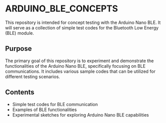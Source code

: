 # ARDUINO_BLE_CONCEPTS

This repository is intended for concept testing with the Arduino Nano BLE. It will serve as a collection of simple test codes for the Bluetooth Low Energy (BLE) module.

## Purpose

The primary goal of this repository is to experiment and demonstrate the functionalities of the Arduino Nano BLE, specifically focusing on BLE communications. It includes various sample codes that can be utilized for different testing scenarios.

## Contents

- Simple test codes for BLE communication
- Examples of BLE functionalities
- Experimental sketches for exploring Arduino Nano BLE capabilities
